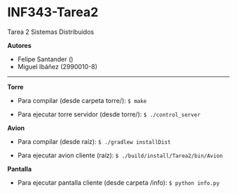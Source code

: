 # INF343-Tarea2
Tarea 2 Sistemas Distribuidos

__Autores__
* Felipe Santander ()
* Miguel Ibáñez (2990010-8)

---

__Torre__

* Para compilar (desde carpeta torre/): 
`$ make`

* Para ejecutar torre servidor (desde torre/): 
`$ ./control_server`

__Avion__

* Para compilar (desde raíz): 
`$ ./gradlew installDist`

* Para ejecutar avion cliente (raíz): 
`$ ./build/install/Tarea2/bin/Avion`

__Pantalla__

* Para ejecutar pantalla cliente (desde carpeta /info):
`$ python info.py`
